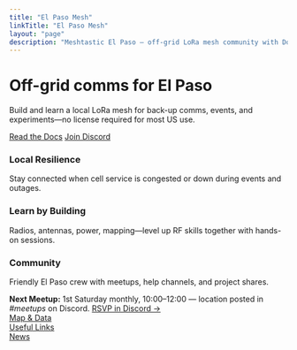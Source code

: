 ```yaml
---
title: "El Paso Mesh"
linkTitle: "El Paso Mesh"
layout: "page"
description: "Meshtastic El Paso — off-grid LoRa mesh community with Docs, News, Map & Links."
---
```


# Off-grid comms for El Paso

<p class="lead">
Build and learn a local LoRa mesh for back-up comms, events, and experiments—no license required for most US use.
</p>

<p class="mb-4">
  <a class="btn btn-primary me-2 mb-2" href="/docs/">Read the Docs</a>
  <a class="btn btn-outline-primary mb-2" href="https://discord.gg/elp-mesh">Join Discord</a>
</p>

<div class="row g-4 my-1">
  <div class="col-md-4">
    <div class="card h-100">
      <div class="card-body">
        <h3 class="h5">Local Resilience</h3>
        <p class="mb-0">Stay connected when cell service is congested or down during events and outages.</p>
      </div>
    </div>
  </div>
  <div class="col-md-4">
    <div class="card h-100">
      <div class="card-body">
        <h3 class="h5">Learn by Building</h3>
        <p class="mb-0">Radios, antennas, power, mapping—level up RF skills together with hands-on sessions.</p>
      </div>
    </div>
  </div>
  <div class="col-md-4">
    <div class="card h-100">
      <div class="card-body">
        <h3 class="h5">Community</h3>
        <p class="mb-0">Friendly El Paso crew with meetups, help channels, and project shares.</p>
      </div>
    </div>
  </div>
</div>

<div class="alert alert-info my-4" role="note">
  <strong>Next Meetup:</strong> 1st Saturday monthly, 10:00–12:00 — location posted in <em>#meetups</em> on Discord.
  <a class="ms-2" href="https://discord.gg/elp-mesh">RSVP in Discord →</a>
</div>

<div class="row g-2">
  <div class="col-auto"><a class="btn btn-secondary" href="/map/">Map &amp; Data</a></div>
  <div class="col-auto"><a class="btn btn-secondary" href="/links/">Useful Links</a></div>
  <div class="col-auto"><a class="btn btn-secondary" href="/news/">News</a></div>
</div>
